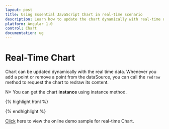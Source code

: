 ```yaml
---
layout: post
title: Using Essential JavaScript Chart in real-time scenario 
description: Learn how to update the chart dynamically with real-time data. 
platform: Angular 1.0
control: Chart
documentation: ug
---
```


# Real-Time Chart 

Chart can be updated dynamically with the real time data. Whenever you add a point or remove a point from the dataSource, you can call the `redraw` method to request the chart to redraw its content.    

N> You can get the chart **instance** using instance method.

{% highlight html %}

   <html xmlns="http://www.w3.org/1999/xhtml" lang="en" ng-app="ChartApp">
    <head>
        <title>Essential Studio for AngularJS: Chart</title>
        <!--CSS and Script file References -->
    </head>
    <body ng-controller="ChartCtrl">
        <div id="container" ej-chart >
        <e-series>
        <e-series ></e-series>
        </e-series>
        </div>
        <script>
        var duration;
        angular.module('ChartApp', ['ejangular'])
        .controller('ChartCtrl', function ($scope) {
        duration=window.setInterval(update, 100);  
          });
        function updateChart(){
        //Creating chart instance
        var chart =  $("#chartcontainer").ejChart("instance");      
        if (chart.model.series[0].points.length > 10)
               chart.model.series[0].points.splice(0, 1);
        var point = chart.model.series[0].points;
        var xValue = point.length > 0 ? point[point.length - 1].x + 1 : 1;
        point[point.length] = { x:  xValue, y: getRandomNum( 1000 ) }  
        //Update Chart dynamically using redraw option
        //chart.redraw() can also be used here instead of redraw option
        $("#container").ejChart("redraw");      
       }
        </script>
    </body>
</html> 

{% endhighlight %}

[Click](http://ngjq.syncfusion.com/#/chart/live) here to view the online demo sample for real-time Chart.


